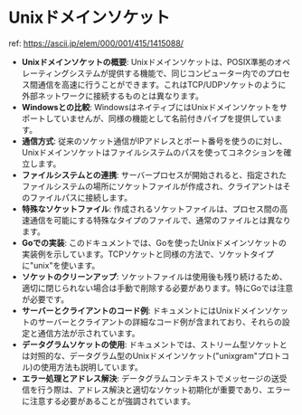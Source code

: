 # Unixドメインソケット

ref: <https://ascii.jp/elem/000/001/415/1415088/>

- **Unixドメインソケットの概要**: Unixドメインソケットは、POSIX準拠のオペレーティングシステムが提供する機能で、同じコンピューター内でのプロセス間通信を高速に行うことができます。これはTCP/UDPソケットのように外部ネットワークに接続するものとは異なります。
- **Windowsとの比較**: WindowsはネイティブにはUnixドメインソケットをサポートしていませんが、同様の機能として名前付きパイプを提供しています。
- **通信方式**: 従来のソケット通信がIPアドレスとポート番号を使うのに対し、Unixドメインソケットはファイルシステムのパスを使ってコネクションを確立します。
- **ファイルシステムとの連携**: サーバープロセスが開始されると、指定されたファイルシステムの場所にソケットファイルが作成され、クライアントはそのファイルパスに接続します。
- **特殊なソケットファイル**: 作成されるソケットファイルは、プロセス間の高速通信を可能にする特殊なタイプのファイルで、通常のファイルとは異なります。
- **Goでの実装**: このドキュメントでは、Goを使ったUnixドメインソケットの実装例を示しています。TCPソケットと同様の方法で、ソケットタイプに"unix"を使います。
- **ソケットのクリーンアップ**: ソケットファイルは使用後も残り続けるため、適切に閉じられない場合は手動で削除する必要があります。特にGoでは注意が必要です。
- **サーバーとクライアントのコード例**: ドキュメントにはUnixドメインソケットのサーバーとクライアントの詳細なコード例が含まれており、それらの設定と通信方法が示されています。
- **データグラムソケットの使用**: ドキュメントでは、ストリーム型ソケットとは対照的な、データグラム型のUnixドメインソケット("unixgram"プロトコル)の使用方法も説明しています。
- **エラー処理とアドレス解決**: データグラムコンテキストでメッセージの送受信を行う際は、アドレス解決と適切なソケット初期化が重要であり、エラーに注意する必要があることが強調されています。
